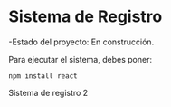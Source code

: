 <h1> Sistema de Registro </h1>

-Estado del proyecto: En construcción.


Para ejecutar el sistema, debes poner:

```npm install react```

Sistema de registro 2
